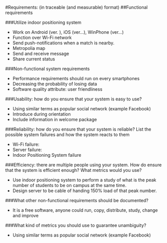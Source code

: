 
#Requirements: (in traceable (and measurable) format)
##Functional requirements

###Utilize indoor positioning system
- Work on Android (ver. ), iOS (ver…), WinPhone  (ver…)
- Function over Wi-Fi network
- Send push-notifications when a match is nearby.
- Metropolia map
- Send and receive message
- Share current status

###Non-functional system requirements
- Performance requirements should run on every smartphones
- Decreasing the probability of losing data
- Software quality attribute: user friendliness

###Usability: how do you ensure that your system is easy to use?
- Using similar terms as popular social network (example Facebook)
- Introduce during orientation
- Include information in welcome package


	
		
###Reliability: how do you ensure that your system is reliable? List the possible system failures and how the system reacts to them
- Wi-Fi failure: 
- Server failure: 
- Indoor Positioning System failure


###Efficiency: there are multiple people using your system. How do ensure that the system is efficient enough? What metrics would you use?
- Use indoor positioning system to perform a study of what is the peak number of students to be on campus at the same time. 
- Design server to be cable of handing 150% load of that peak number.
	 
	
###What other non-functional requirements should be documented?
- It is a free software, anyone could run, copy, distribute, study, change and improve
	
###What kind of metrics you should use to guarantee unambiguity?
- Using similar terms as popular social network (example Facebook)
	

